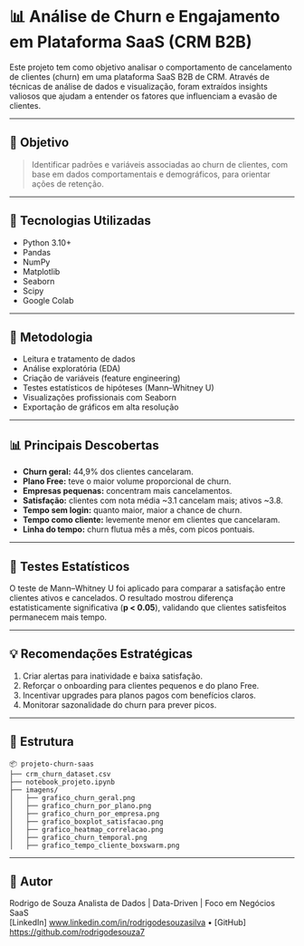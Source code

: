 
# 📊 Análise de Churn e Engajamento em Plataforma SaaS (CRM B2B)

Este projeto tem como objetivo analisar o comportamento de cancelamento de clientes (churn) em uma plataforma SaaS B2B de CRM. Através de técnicas de análise de dados e visualização, foram extraídos insights valiosos que ajudam a entender os fatores que influenciam a evasão de clientes.

---

## 🎯 Objetivo

> Identificar padrões e variáveis associadas ao churn de clientes, com base em dados comportamentais e demográficos, para orientar ações de retenção.

---

## 🧰 Tecnologias Utilizadas

- Python 3.10+
- Pandas
- NumPy
- Matplotlib
- Seaborn
- Scipy
- Google Colab

---

## 🧪 Metodologia

- Leitura e tratamento de dados
- Análise exploratória (EDA)
- Criação de variáveis (feature engineering)
- Testes estatísticos de hipóteses (Mann–Whitney U)
- Visualizações profissionais com Seaborn
- Exportação de gráficos em alta resolução

---

## 📊 Principais Descobertas

- **Churn geral:** 44,9% dos clientes cancelaram.
- **Plano Free:** teve o maior volume proporcional de churn.
- **Empresas pequenas:** concentram mais cancelamentos.
- **Satisfação:** clientes com nota média ~3.1 cancelam mais; ativos ~3.8.
- **Tempo sem login:** quanto maior, maior a chance de churn.
- **Tempo como cliente:** levemente menor em clientes que cancelaram.
- **Linha do tempo:** churn flutua mês a mês, com picos pontuais.

---

## 🧠 Testes Estatísticos

O teste de Mann–Whitney U foi aplicado para comparar a satisfação entre clientes ativos e cancelados. O resultado mostrou diferença estatisticamente significativa (**p < 0.05**), validando que clientes satisfeitos permanecem mais tempo.

---

## 💡 Recomendações Estratégicas

1. Criar alertas para inatividade e baixa satisfação.
2. Reforçar o onboarding para clientes pequenos e do plano Free.
3. Incentivar upgrades para planos pagos com benefícios claros.
4. Monitorar sazonalidade do churn para prever picos.

---

## 📁 Estrutura

```
📦 projeto-churn-saas
├── crm_churn_dataset.csv
├── notebook_projeto.ipynb
├── imagens/
│   ├── grafico_churn_geral.png
│   ├── grafico_churn_por_plano.png
│   ├── grafico_churn_por_empresa.png
│   ├── grafico_boxplot_satisfacao.png
│   ├── grafico_heatmap_correlacao.png
│   ├── grafico_churn_temporal.png
│   ├── grafico_tempo_cliente_boxswarm.png
```

---

## 👤 Autor

Rodrigo de Souza 
Analista de Dados | Data-Driven | Foco em Negócios SaaS  
[LinkedIn] www.linkedin.com/in/rodrigodesouzasilva • [GitHub] https://github.com/rodrigodesouza7

